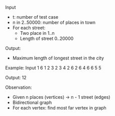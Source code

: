 Input
- t: number of test case
- n in 2..50000: number of places in town
- For each street:
    - Two place in 1..n
    - Length of street 0..20000

Output:
- Maximum length of longest street in the city

Example:
Input
1
6
1 2 3
2 3 4
2 6 2
6 4 6
6 5 5

Output:
12

Observation:
- Given n places (vertices) -> n - 1 street (edges)
- Bidirectional graph
- For each vertex: find most far vertex in graph

